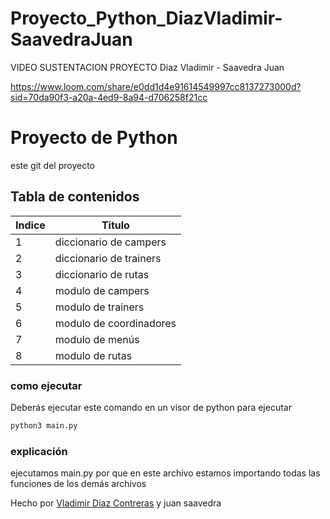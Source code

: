 # Proyecto_Python_DiazVladimir-SaavedraJuan

VIDEO SUSTENTACION PROYECTO Diaz Vladimir - Saavedra Juan

https://www.loom.com/share/e0dd1d4e91614549997cc8137273000d?sid=70da90f3-a20a-4ed9-8a94-d706258f21cc



# Proyecto de Python 
este git del proyecto  

## Tabla de contenidos
| Indice | Titulo  |
|--|--|
| 1 | diccionario de campers |
| 2 | diccionario de trainers |
| 3 | diccionario de rutas |
| 4 | modulo de campers |
| 5 | modulo de trainers |
| 6 | modulo de coordinadores |
| 7 | modulo de menús |
| 8 | modulo de rutas |


### como ejecutar 
Deberás ejecutar este comando en un visor de python  para ejecutar  

```bash
python3 main.py
```

### explicación  
ejecutamos main.py por que en este archivo estamos importando todas las funciones de los demás archivos  


Hecho por [Vladimir Diaz Contreras](https://github.com/VladimirDiazContreras)  y juan saavedra
